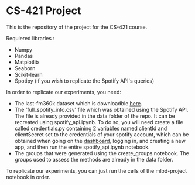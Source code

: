 # CS-421 Project

This is the repository of the project for the CS-421 course.

Requiered libraries :

* Numpy
* Pandas
* Matplotlib
* Seaborn
* Scikit-learn
* Spotipy (if you wish to replicate the Spotify API's queries)

In order to replicate our experiments, you need:

* The last-fm360k dataset which is downloadble [here](http://ocelma.net/MusicRecommendationDataset/lastfm-360K.html).
* The 'full_spotify_info.csv' file which was obtained using the Spotify API. The file is already provided in the data folder of the repo. It can be recreated using spotify_api.ipynb. To do so, you will need create a file called credentials.py containing 2 variables named clientId and clientSecret set to the credentials of your spotify account, which can be obtained when going on the [dashboard](https://developer.spotify.com/dashboard/), logging in, and creating a new app, and then run the entire spotify_api.ipynb notebook.
* The groups that were generated using the create_groups notebook. The groups used to assess the methods are already in the data folder.


To replicate our experiments, you can just run the cells of the mlbd-project notebook in order.